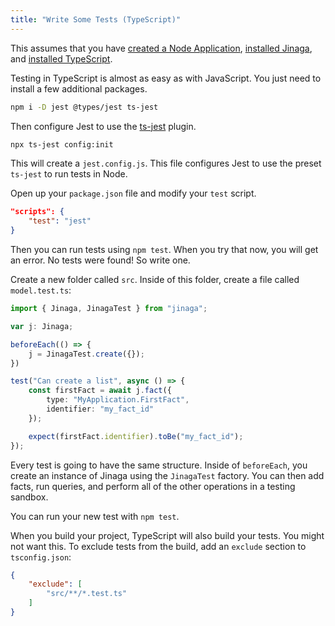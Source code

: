 ```yaml
---
title: "Write Some Tests (TypeScript)"
---
```


This assumes that you have [created a Node Application](../../setup-steps/create-node-app/), [installed Jinaga](../../setup-steps/install-jinaga/), and [installed TypeScript](../../setup-steps/install-typescript/).

Testing in TypeScript is almost as easy as with JavaScript.
You just need to install a few additional packages.

```bash
npm i -D jest @types/jest ts-jest
```

Then configure Jest to use the [ts-jest](https://www.npmjs.com/package/ts-jest) plugin.

```bash
npx ts-jest config:init
```

This will create a `jest.config.js`.
This file configures Jest to use the preset `ts-jest` to run tests in Node.

Open up your `package.json` file and modify your `test` script.

```json
"scripts": {
    "test": "jest"
}
```

Then you can run tests using `npm test`.
When you try that now, you will get an error.
No tests were found!
So write one.

Create a new folder called `src`.
Inside of this folder, create a file called `model.test.ts`:

```typescript
import { Jinaga, JinagaTest } from "jinaga";

var j: Jinaga;

beforeEach(() => {
    j = JinagaTest.create({});
})

test("Can create a list", async () => {
    const firstFact = await j.fact({
        type: "MyApplication.FirstFact",
        identifier: "my_fact_id"
    });

    expect(firstFact.identifier).toBe("my_fact_id");
});
```

Every test is going to have the same structure.
Inside of `beforeEach`, you create an instance of Jinaga using the `JinagaTest` factory.
You can then add facts, run queries, and perform all of the other operations in a testing sandbox.

You can run your new test with `npm test`.

When you build your project, TypeScript will also build your tests.
You might not want this.
To exclude tests from the build, add an `exclude` section to `tsconfig.json`:

```json
{
    "exclude": [
        "src/**/*.test.ts"
    ]
}
```